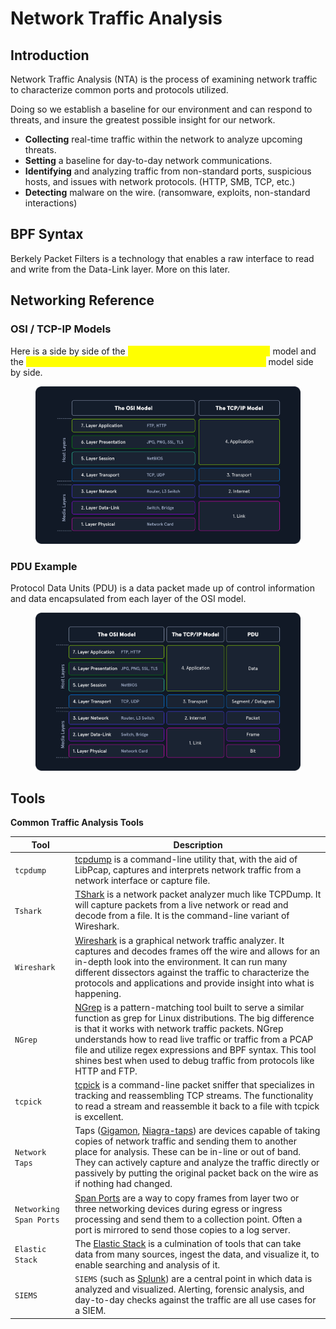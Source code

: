 # Network Traffic Analysis

## Introduction

Network Traffic Analysis (NTA) is the process of examining network traffic to characterize common ports and protocols utilized.

Doing so we establish a baseline for our environment and can respond to threats, and insure the greatest possible insight for our network.

* **Collecting** real-time traffic within the network to analyze upcoming threats.
* **Setting** a baseline for day-to-day network communications.
* **Identifying** and analyzing traffic from non-standard ports, suspicious hosts, and issues with network protocols. (HTTP, SMB, TCP, etc.)
* **Detecting** malware on the wire. (ransomware, exploits, non-standard interactions)

## BPF Syntax

Berkely Packet Filters is a technology that enables a raw interface to read and write from the Data-Link layer. More on this later.

## Networking Reference

### OSI / TCP-IP Models

Here is a side by side of the <mark style="color:yellow;">**Open Systems Interconnect (OSI)**</mark> model and the <mark style="color:yellow;">Transmission Control Protocol - Internet Protocol (TCP-IP)</mark> model side by side.

<figure><img src="../../.gitbook/assets/image (1) (1) (1) (1) (1) (1) (1) (1) (1) (1) (1) (1) (1) (1) (1) (1) (1) (1) (1).png" alt=""><figcaption></figcaption></figure>

### PDU Example

Protocol Data Units (PDU) is a data packet made up of control information and data encapsulated from each layer of the OSI model.&#x20;

<figure><img src="../../.gitbook/assets/image (5) (1) (1) (1) (1) (1).png" alt=""><figcaption></figcaption></figure>

## Tools

**Common Traffic Analysis Tools**

| **Tool**                | **Description**                                                                                                                                                                                                                                                                                                                                                                                                 |
| ----------------------- | --------------------------------------------------------------------------------------------------------------------------------------------------------------------------------------------------------------------------------------------------------------------------------------------------------------------------------------------------------------------------------------------------------------- |
| `tcpdump`               | [tcpdump](https://www.tcpdump.org/) is a command-line utility that, with the aid of LibPcap, captures and interprets network traffic from a network interface or capture file.                                                                                                                                                                                                                                  |
| `Tshark`                | [TShark](https://www.wireshark.org/docs/man-pages/tshark.html) is a network packet analyzer much like TCPDump. It will capture packets from a live network or read and decode from a file. It is the command-line variant of Wireshark.                                                                                                                                                                         |
| `Wireshark`             | [Wireshark](https://www.wireshark.org/) is a graphical network traffic analyzer. It captures and decodes frames off the wire and allows for an in-depth look into the environment. It can run many different dissectors against the traffic to characterize the protocols and applications and provide insight into what is happening.                                                                          |
| `NGrep`                 | [NGrep](https://github.com/jpr5/ngrep) is a pattern-matching tool built to serve a similar function as grep for Linux distributions. The big difference is that it works with network traffic packets. NGrep understands how to read live traffic or traffic from a PCAP file and utilize regex expressions and BPF syntax. This tool shines best when used to debug traffic from protocols like HTTP and FTP.  |
| `tcpick`                | [tcpick](http://tcpick.sourceforge.net/index.php?p=home.inc) is a command-line packet sniffer that specializes in tracking and reassembling TCP streams. The functionality to read a stream and reassemble it back to a file with tcpick is excellent.                                                                                                                                                          |
| `Network Taps`          | Taps ([Gigamon](https://www.gigamon.com/), [Niagra-taps](https://www.niagaranetworks.com/products/network-tap)) are devices capable of taking copies of network traffic and sending them to another place for analysis. These can be in-line or out of band. They can actively capture and analyze the traffic directly or passively by putting the original packet back on the wire as if nothing had changed. |
| `Networking Span Ports` | [Span Ports](https://en.wikipedia.org/wiki/Port\_mirroring) are a way to copy frames from layer two or three networking devices during egress or ingress processing and send them to a collection point. Often a port is mirrored to send those copies to a log server.                                                                                                                                         |
| `Elastic Stack`         | The [Elastic Stack](https://www.elastic.co/elastic-stack) is a culmination of tools that can take data from many sources, ingest the data, and visualize it, to enable searching and analysis of it.                                                                                                                                                                                                            |
| `SIEMS`                 | `SIEMS` (such as [Splunk](https://www.splunk.com/en\_us)) are a central point in which data is analyzed and visualized. Alerting, forensic analysis, and day-to-day checks against the traffic are all use cases for a SIEM.                                                                                                                                                                                    |
